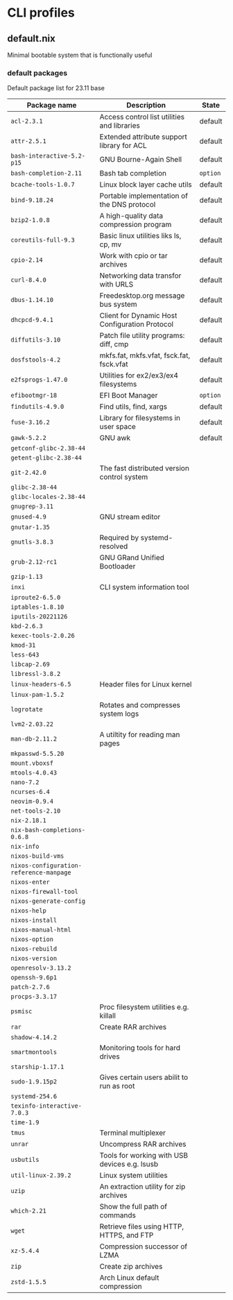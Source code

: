 # CLI profiles

## default.nix
Minimal bootable system that is functionally useful

### default packages
Default package list for 23.11 base

| Package name                | Description                                   | State   |
| --------------------------- | --------------------------------------------- | ------- |
| `acl-2.3.1`                 | Access control list utilities and libraries   | default |
| `attr-2.5.1`                | Extended attribute support library for ACL    | default |
| `bash-interactive-5.2-p15`  | GNU Bourne-Again Shell                        | default |
| `bash-completion-2.11`      | Bash tab completion                           | `option`|
| `bcache-tools-1.0.7`        | Linux block layer cache utils                 | default |
| `bind-9.18.24`              | Portable implementation of the DNS protocol   | default |
| `bzip2-1.0.8`               | A high-quality data compression program       | default |
| `coreutils-full-9.3`        | Basic linux utilities liks ls, cp, mv         | default |
| `cpio-2.14`                 | Work with cpio or tar archives                | default |
| `curl-8.4.0`                | Networking data transfor with URLS            | default |
| `dbus-1.14.10`              | Freedesktop.org message bus system            | default |
| `dhcpcd-9.4.1`              | Client for Dynamic Host Configuration Protocol| default |
| `diffutils-3.10`            | Patch file utility programs: diff, cmp        | default |
| `dosfstools-4.2`            | mkfs.fat, mkfs.vfat, fsck.fat, fsck.vfat      | default |
| `e2fsprogs-1.47.0`          | Utilities for ex2/ex3/ex4 filesystems         | default |
| `efibootmgr-18`             | EFI Boot Manager                              | `option`|
| `findutils-4.9.0`           | Find utils, find, xargs                       | default |
| `fuse-3.16.2`               | Library for filesystems in user space         | default |
| `gawk-5.2.2`                | GNU awk                                       | default |
| `getconf-glibc-2.38-44`     |                                   |
| `getent-glibc-2.38-44`      |                                   |
| `git-2.42.0`                | The fast distributed version control system   |
| `glibc-2.38-44`             |                                   |
| `glibc-locales-2.38-44`     |                                   |
| `gnugrep-3.11`              |                                   |
| `gnused-4.9`                | GNU stream editor                             |
| `gnutar-1.35`               |                                   |
| `gnutls-3.8.3`              | Required by systemd-resolved                  |
| `grub-2.12-rc1`             | GNU GRand Unified Bootloader                  |
| `gzip-1.13`                 |                                   |
| `inxi`                      | CLI system information tool                   |
| `iproute2-6.5.0`            |                                   |
| `iptables-1.8.10`           |                                   |
| `iputils-20221126`          |                                   |
| `kbd-2.6.3`                 |                                   |
| `kexec-tools-2.0.26`        |                                   |
| `kmod-31`                   |                                   |
| `less-643`                  |                                   |
| `libcap-2.69`               |                                   |
| `libressl-3.8.2`            |                                   |
| `linux-headers-6.5`         | Header files for Linux kernel                 |
| `linux-pam-1.5.2`           |                                   |
| `logrotate`                 | Rotates and compresses system logs            |
| `lvm2-2.03.22`              |                                   |
| `man-db-2.11.2`             | A utiltity for reading man pages              |
| `mkpasswd-5.5.20`           |                                   |
| `mount.vboxsf`              |                                   |
| `mtools-4.0.43`             |                                   |
| `nano-7.2`                  |                                   |
| `ncurses-6.4`               |                                   |
| `neovim-0.9.4`              |                                   |
| `net-tools-2.10`            |                                   |
| `nix-2.18.1`                |                                   |
| `nix-bash-completions-0.6.8`|                                   |
| `nix-info`                  |                                   |
| `nixos-build-vms`           |                                   |
| `nixos-configuration-reference-manpage`|                        |
| `nixos-enter`               |                                   |
| `nixos-firewall-tool`       |                                   |
| `nixos-generate-config`     |                                   |
| `nixos-help`                |                                   |
| `nixos-install`             |                                   |
| `nixos-manual-html`         |                                   |
| `nixos-option`              |                                   |
| `nixos-rebuild`             |                                   |
| `nixos-version`             |                                   |
| `openresolv-3.13.2`         |                                   |
| `openssh-9.6p1`             |                                   |
| `patch-2.7.6`               |                                   |
| `procps-3.3.17`             |                                   |
| `psmisc`                    | Proc filesystem utilities e.g. killall        |
| `rar`                       | Create RAR archives                           |
| `shadow-4.14.2`             |                                   |
| `smartmontools`             | Monitoring tools for hard drives              |
| `starship-1.17.1`           |                                   |
| `sudo-1.9.15p2`             | Gives certain users abilit to run as root     |
| `systemd-254.6`             |                                   |
| `texinfo-interactive-7.0.3` |                                   |
| `time-1.9`                  |                                   |
| `tmus`                      | Terminal multiplexer                          |
| `unrar`                     | Uncompress RAR archives                       | 
| `usbutils`                  | Tools for working with USB devices e.g. lsusb | 
| `util-linux-2.39.2`         | Linux system utilities                        | 
| `uzip`                      | An extraction utility for zip archives        | 
| `which-2.21`                | Show the full path of commands                |
| `wget`                      | Retrieve files using HTTP, HTTPS, and FTP     |
| `xz-5.4.4`                  | Compression successor of LZMA                 |
| `zip`                       | Create zip archives                           | 
| `zstd-1.5.5`                | Arch Linux default compression                |

